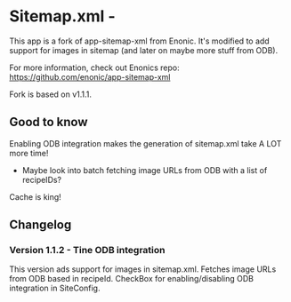 # Sitemap.xml -

This app is a fork of app-sitemap-xml from Enonic. It's modified to add support for images in sitemap (and later on maybe more stuff from ODB).

For more information, check out Enonics repo: https://github.com/enonic/app-sitemap-xml

Fork is based on v1.1.1.

## Good to know
Enabling ODB integration makes the generation of sitemap.xml take A LOT more time! 
- Maybe look into batch fetching image URLs from ODB with a list of recipeIDs?

Cache is king!

## Changelog

### Version 1.1.2 - Tine ODB integration
This version ads support for images in sitemap.xml. Fetches image URLs from ODB based in recipeId. CheckBox for enabling/disabling ODB integration in SiteConfig. 
